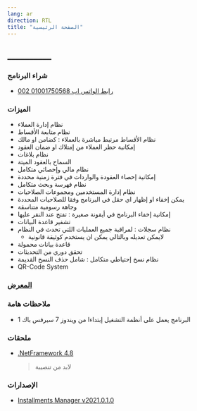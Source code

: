 ```yaml
---
lang: ar
direction: RTL
title: "الصفحة الرئيسية"
---
```



## __________

### شراء البرنامج
* [رابط الواتس اب  01001750568 002](https://bit.ly/3oKSNVu)

### الميزات
* نظام إدارة العملاء
* نظام متابعة الأقساط
* نظام الأقساط مرتبط مباشرة بالعملاء : كضامن او مالك
* إمكانية حظر العملاء من إمتلاك او ضمان العقود
* نظام بلاغات
* السماح بالعقود الميتة
* نظام مالي وإحصائي متكامل
* إمكانية إحصاء العقودة والواردات في فترة زمنية محددة
* نظام فهرسة وبحث متكامل 
* نظام إدارة المستخدمين ومجموعات الصلاحيات
* يمكن إخفاء او إظهار اي حقل في البرنامج وفقا للصلاحيات المحددة
* وجاهة رسومية متناسقة
* إمكانية إخفاء البرنامج في أيقونة صغيرة : تفتح عند النقر عليها
* تشفير قاعدة البيانات
* نظام سجلات : لمراقبة جميع العمليات اللتي تحدث في النظام
    * لايمكن تعديله وبالتالي يمكن ان يستخدم كوثيقة قانونية
* قاعدة بيانات محمولة 
* تحقق دوري من التحديثات
* نظام نسخ إحتياطي متكامل : شامل حذف النسخ القديمة
* QR-Code System



### [المعرض](screenshots_carousel.html)

### ملاحظات هامة
* البرنامج يعمل على أنظمة التشغيل إبتداءا من ويندوز 7 سيرفس باك 1

### ملحقات
* [.NetFramework 4.8](https://go.microsoft.com/fwlink/?linkid=2088631)
    > لابد من تنصيبة

### الإصدارات 

* [Installments Manager v2021.0.1.0](https://github.com/AlBannaTechno/InstallmentsManagerProject/releases/download/v2021.0.1.0/InstallmentsManager-v2021.0.1.0.exe)
